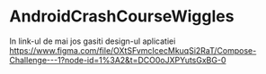 # AndroidCrashCourseWiggles

In link-ul de mai jos gasiti design-ul aplicatiei
https://www.figma.com/file/OXtSFvmcIcecMkuqSi2RaT/Compose-Challenge---1?node-id=1%3A2&t=DCO0oJXPYutsGxBG-0